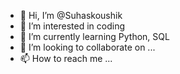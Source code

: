 - 👋 Hi, I’m @Suhaskoushik
- 👀 I’m interested in coding
- 🌱 I’m currently learning Python, SQL
- 💞️ I’m looking to collaborate on ...
- 📫 How to reach me ...

<!---
Suhaskoushik/Suhaskoushik is a ✨ special ✨ repository because its `README.md` (this file) appears on your GitHub profile.
You can click the Preview link to take a look at your changes.
--->
